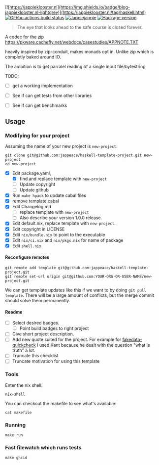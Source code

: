 [![https://jappieklooster.nl](https://img.shields.io/badge/blog-jappieklooster.nl-lightgrey)](https://jappieklooster.nl/tag/haskell.html)
[![Githbu actions build status](https://img.shields.io/github/workflow/status/jappeace/zip-codec/Test)](https://github.com/jappeace/zip-codec/actions)
[![Jappiejappie](https://img.shields.io/badge/discord-jappiejappie-black?logo=discord)](https://discord.gg/Hp4agqy)
[![Hackage version](https://img.shields.io/hackage/v/template.svg?label=Hackage)](https://hackage.haskell.org/package/zip-codec) 

> The eye that looks ahead to the safe course is closed forever.

A codec for the zip
https://pkware.cachefly.net/webdocs/casestudies/APPNOTE.TXT

heavily inspired by zip-conduit,
makes monads opt in. 
Unlike zip which is completly baked around IO.

The ambition is to get parralel reading of a single
input file/bytestring

TODO:

+ [ ] get a working implementation
+ [ ] See if can get tests from other libraries
+ [ ] See if can get benchmarks


## Usage

### Modifying for your project
Assuming the name of your new project is `new-project`.

```
git clone git@github.com:jappeace/haskell-template-project.git new-project
cd new-project
```

+ [x] Edit package.yaml,
    + [x] find and replace template with `new-project`
    + [ ] Update copyright
    + [ ] Update github
+ [x] Run `make hpack` to update cabal files
+ [x] remove template.cabal
+ [x] Edit Changelog.md
  + [ ] replace template with `new-project`
  + [ ] Also describe your version 1.0.0 release.
+ [x] Edit default.nix, replace template with `new-project`.
+ [x] Edit copyright in LICENSE
+ [x] Edit `nix/bundle.nix` to point to the executable
+ [x] Edit `nix/ci.nix` and `nix/pkgs.nix` for name of package
+ [x] Edit `shell.nix`

#### Reconfigure remotes
```
git remote add template git@github.com:jappeace/haskell-template-project.git
git remote set-url origin git@github.com:YOUR-ORG-OR-USER-NAME/new-project.git
```

We can get template updates like this if we want to by doing `git pull template`.
There will be a large amount of conflicts, but the merge commit should solve them permanently.

#### Readme

+ [ ] Select desired badges. 
  + [ ] Point build badges to right project
+ [ ] Give short project description.
+ [ ] Add new quote suited for the project.
  For example for [fakedata-quickcheck](https://github.com/fakedata-haskell/fakedata-quickcheck#readme)
  I used Kant because
  he dealt with the question "what is truth" a lot.
+ [ ] Truncate this checklist
+ [ ] Truncate motivation for using  this template

### Tools
Enter the nix shell.
```
nix-shell
```
You can checkout the makefile to see what's available:
```
cat makefile
```

### Running
```
make run
```

### Fast filewatch which runs tests
```
make ghcid
```
